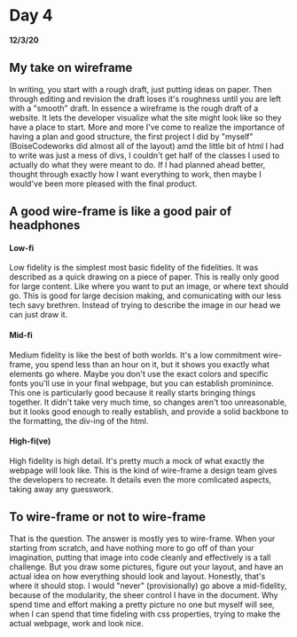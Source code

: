 # Day 4
__12/3/20__

## My take on wireframe

In writing, you start with a rough draft, just putting ideas on paper. Then through editing and revision the draft loses it's roughness until you are left with a "smooth" draft. In essence a wireframe is the rough draft of a website. It lets the developer visualize what the site might look like so they have a place to start. More and more I've come to realize the importance of having a plan and good structure, the first project I did by "myself" (BoiseCodeworks did almost all of the layout) amd the little bit of html I had to write was just a mess of divs, I couldn't get half of the classes I used to actually do what they were meant to do. If I had planned ahead better, thought through exactly how I want everything to work, then maybe I would've been more pleased with the final product. 

## A good wire-frame is like a good pair of headphones

  #### Low-fi

  Low fidelity is the simplest most basic fidelity of the fidelities. It was described as a quick drawing on a piece of paper. This is really only good for large content. Like where you want to put an image, or where text should go. This is good for large decision making, and comunicating with our less tech savy brethren. Instead of trying to describe the image in our head we can just draw it. 

  #### Mid-fi

  Medium fidelity is like the best of both worlds. It's a low commitment wire-frame, you spend less than an hour on it, but it shows you exactly what elements go where. Maybe you don't use the exact colors and specific fonts you'll use in your final webpage, but you can establish prominince. This one is particularly good because it really starts bringing things together. It didn't take very much time, so changes aren't too unreasonable, but it looks good enough to really establish, and provide a solid backbone to the formatting, the div-ing of the html.

  #### High-fi(ve)

  High fidelity is high detail. It's pretty much a mock of what exactly the webpage will look like. This is the kind of wire-frame a design team gives the developers to recreate. It details even the more comlicated aspects, taking away any guesswork. 

## To wire-frame or not to wire-frame

That is the question. The answer is mostly yes to wire-frame. When your starting from scratch, and have nothing more to go off of than your imagination, putting that image into code cleanly and effectively is a tall challenge. But you draw some pictures, figure out your layout, and have an actual idea on how everything should look and layout. Honestly, that's where it should stop. I would "never" (provisionally) go above a mid-fidelity, because of the modularity, the sheer control I have in the document. Why spend time and effort making a pretty picture no one but myself will see, when I can spend that time fideling with css properties, trying to make the actual webpage, work and look nice. 